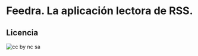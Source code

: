 Feedra. La aplicación lectora de RSS.
=======================================================

Licencia
--------

![cc by nc sa](http://i.creativecommons.org/l/by-nc-nd/3.0/88x31.png "Creative Commons Reconocimiento-NoComercial-SinObraDerivada 3.0 Unported License")
